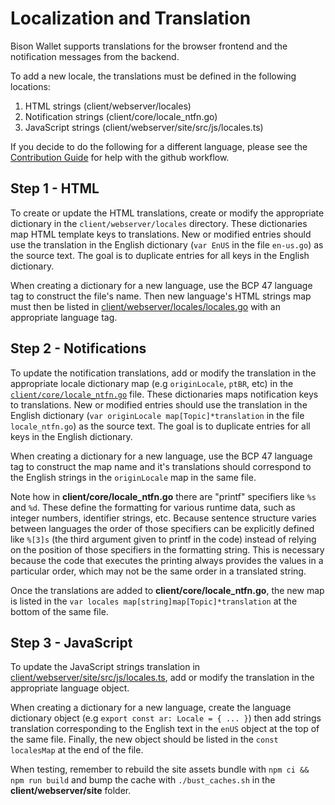 # Localization and Translation

Bison Wallet supports translations for the browser frontend and the notification messages from the backend.

To add a new locale, the translations must be defined in the following locations:

1. HTML strings (client/webserver/locales)
2. Notification strings (client/core/locale_ntfn.go)
3. JavaScript strings (client/webserver/site/src/js/locales.ts)

If you decide to do the following for a different language, please see the [Contribution Guide](https://github.com/decred/dcrdex/wiki/Contribution-Guide) for help with the github workflow.

## Step 1 - HTML

To create or update the HTML translations, create or modify the appropriate dictionary
in the `client/webserver/locales` directory. These dictionaries map HTML template
keys to translations. New or modified entries should use the translation in the English
dictionary (`var EnUS` in the file `en-us.go`) as the source text. The goal is to duplicate
entries for all keys in the English dictionary.

When creating a dictionary for a new language, use the BCP 47 language tag to construct
the file's name. Then new language's HTML strings map must then be listed in [client/webserver/locales/locales.go](https://github.com/decred/dcrdex/blob/master/client/webserver/locales/locales.go) with an appropriate language tag.

## Step 2 - Notifications

To update the notification translations, add or modify the translation in the appropriate locale dictionary map (e.g `originLocale`, `ptBR`, etc) in the [`client/core/locale_ntfn.go`](https://github.com/decred/dcrdex/blob/master/client/core/locale_ntfn.go) file. These dictionaries maps notification keys to translations. New or modified entries should use the translation in the English dictionary (`var originLocale map[Topic]*translation` in the file `locale_ntfn.go`) as the source text. The goal is to duplicate entries for all keys in the English dictionary.

When creating a dictionary for a new language, use the BCP 47 language tag to construct the map name and it's translations should correspond to the English strings in the `originLocale` map in the same file.

Note how in **client/core/locale_ntfn.go** there are "printf" specifiers like `%s` and `%d`.  These define the formatting for various runtime data, such as integer numbers, identifier strings, etc.  Because sentence structure varies between languages the order of those specifiers can be explicitly defined like `%[3]s` (the third argument given to printf in the code) instead of relying on the position of those specifiers in the formatting string.  This is necessary because the code that executes the printing always provides the values in a particular order, which may not be the same order in a translated string.

Once the translations are added to **client/core/locale_ntfn.go**, the new map is listed in the `var locales map[string]map[Topic]*translation` at the bottom of the same file.

## Step 3 - JavaScript

To update the JavaScript strings translation in [client/webserver/site/src/js/locales.ts](https://github.com/decred/dcrdex/blob/master/client/webserver/site/src/js/locales.ts), add or modify the translation in the appropriate language object.

When creating a dictionary for a new language, create the language dictionary object (e.g `export const ar: Locale = { ... }`) then add strings translation corresponding to the English text in the `enUS` object at the top of the same file.  Finally, the new object should be listed in the `const localesMap` at the end of the file.

When testing, remember to rebuild the site assets bundle with `npm ci && npm run build` and bump the cache with `./bust_caches.sh` in the **client/webserver/site** folder.
